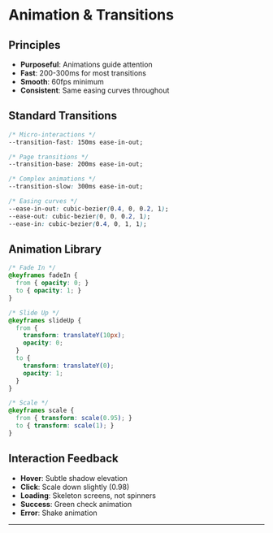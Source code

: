 # Animation & Transitions

## Principles
- **Purposeful**: Animations guide attention
- **Fast**: 200-300ms for most transitions
- **Smooth**: 60fps minimum
- **Consistent**: Same easing curves throughout

## Standard Transitions
```css
/* Micro-interactions */
--transition-fast: 150ms ease-in-out;

/* Page transitions */
--transition-base: 200ms ease-in-out;

/* Complex animations */
--transition-slow: 300ms ease-in-out;

/* Easing curves */
--ease-in-out: cubic-bezier(0.4, 0, 0.2, 1);
--ease-out: cubic-bezier(0, 0, 0.2, 1);
--ease-in: cubic-bezier(0.4, 0, 1, 1);
```

## Animation Library
```css
/* Fade In */
@keyframes fadeIn {
  from { opacity: 0; }
  to { opacity: 1; }
}

/* Slide Up */
@keyframes slideUp {
  from { 
    transform: translateY(10px);
    opacity: 0;
  }
  to {
    transform: translateY(0);
    opacity: 1;
  }
}

/* Scale */
@keyframes scale {
  from { transform: scale(0.95); }
  to { transform: scale(1); }
}
```

## Interaction Feedback
- **Hover**: Subtle shadow elevation
- **Click**: Scale down slightly (0.98)
- **Loading**: Skeleton screens, not spinners
- **Success**: Green check animation
- **Error**: Shake animation

---
